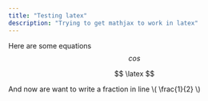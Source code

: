 ```yaml
---
title: "Testing latex"
description: "Trying to get mathjax to work in latex"
---
```


Here are some equations
$$ cos $$

$$ \latex $$

And now are want to write a fraction in line \\( \frac{1}{2} \\)
